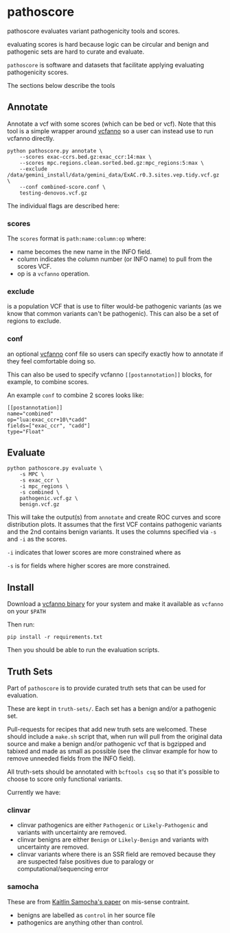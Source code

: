 pathoscore
==========

pathoscore evaluates variant pathogenicity tools and scores.

evaluating scores is hard because logic can be circular and benign and pathogenic sets are
hard to curate and evaluate.

`pathoscore` is software and datasets that facilitate applying evaluating pathogenicity scores.

The sections below describe the tools

Annotate
--------

Annotate a vcf with some scores (which can be bed or vcf).
Note that this tool is a simple wrapper around [vcfanno](https://github.com/brentp/vcfanno) so 
a user can instead use to run vcfanno directly.

```
python pathoscore.py annotate \
    --scores exac-ccrs.bed.gz:exac_ccr:14:max \
    --scores mpc.regions.clean.sorted.bed.gz:mpc_regions:5:max \
    --exclude /data/gemini_install/data/gemini_data/ExAC.r0.3.sites.vep.tidy.vcf.gz \
    --conf combined-score.conf \
    testing-denovos.vcf.gz
```

The individual flags are described here:

### scores


The `scores` format is `path:name:column:op` where:

+ name becomes the new name in the INFO field.
+ column indicates the column number (or INFO name) to pull from the scores VCF.
+ op is a `vcfanno` operation.

### exclude

is a population VCF that is use to filter would-be pathogenic variants (as we know that common variants
can't be pathogenic). This can also be a set of regions to exclude.

### conf

an optional [vcfanno](https://github.com/brentp/vcfanno) conf file so users can specify exactly
how to annotate if they feel comfortable doing so.

This can also be used to specify vcfanno `[[postannotation]]` blocks, for example, to combine scores.

An example `conf` to combine 2 scores looks like:

```
[[postannotation]]
name="combined"
op="lua:exac_ccr+10\*cadd"
fields=["exac_ccr", "cadd"]
type="Float"
```

Evaluate
--------

```
python pathoscore.py evaluate \
    -s MPC \
    -s exac_ccr \
    -i mpc_regions \
    -s combined \
    pathogenic.vcf.gz \
    benign.vcf.gz
```

This will take the output(s) from `annotate` and create ROC curves and score distribution plots.
It assumes that the first VCF contains pathogenic variants and the 2nd contains benign variants.
It uses the columns specified via `-s` and `-i` as the scores.

`-i` indicates that lower scores are more constrained where as 

`-s` is for fields where higher scores are more constrained.


Install
-------

Download a [vcfanno binary](https://github.com/brentp/vcfanno/releases) for your system and make it available as
`vcfanno` on your `$PATH`

Then run:
```
pip install -r requirements.txt
```

Then you should be able to run the evaluation scripts.

Truth Sets
----------

Part of `pathoscore` is to provide curated truth sets that can be used for evaluation.

These are kept in `truth-sets/`. Each set has a benign and/or a pathogenic set. 

Pull-requests for recipes that add new truth sets are welcomed. These should include a `make.sh`
script that, when run will pull from the original data source and make a benign and/or pathogenic
vcf that is bgzipped and tabixed and made as small as possible (see the clinvar example for how
to remove unneeded fields from the INFO field).

All truth-sets should be annotated with `bcftools csq` so that it's possible to choose to score only
functional variants.

Currently we have:

### clinvar

+ clinvar pathogenics are either `Pathogenic` or `Likely-Pathogenic` and variants with uncertainty are removed.
+ clinvar benigns are either `Benign` or `Likely-Benign` and variants with uncertainty are removed.
+ clinvar variants where there is an SSR field are removed because they are suspected false positives due to paralogy or computational/sequencing error

### samocha

These are from [Kaitlin Samocha's paper](http://www.biorxiv.org/content/early/2017/06/12/148353) on mis-sense contraint.

+ benigns are labelled as `control` in her source file
+ pathogenics are anything other than control.


